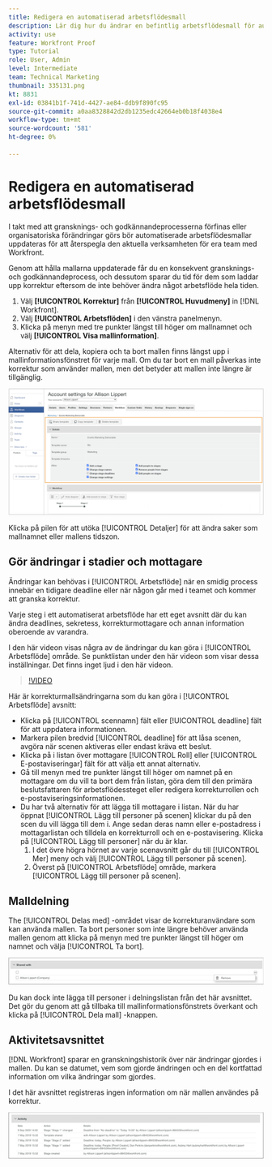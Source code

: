 ```yaml
---
title: Redigera en automatiserad arbetsflödesmall
description: Lär dig hur du ändrar en befintlig arbetsflödesmall för automatisk korrekturläsning i [!DNL  Workfront].
activity: use
feature: Workfront Proof
type: Tutorial
role: User, Admin
level: Intermediate
team: Technical Marketing
thumbnail: 335131.png
kt: 8831
exl-id: 03841b1f-741d-4427-ae84-ddb9f890fc95
source-git-commit: a0aa8328842d2db1235edc42664eb0b18f4038e4
workflow-type: tm+mt
source-wordcount: '581'
ht-degree: 0%

---
```


# Redigera en automatiserad arbetsflödesmall

I takt med att gransknings- och godkännandeprocesserna förfinas eller organisatoriska förändringar görs bör automatiserade arbetsflödesmallar uppdateras för att återspegla den aktuella verksamheten för era team med Workfront.

Genom att hålla mallarna uppdaterade får du en konsekvent gransknings- och godkännandeprocess, och dessutom sparar du tid för dem som laddar upp korrektur eftersom de inte behöver ändra något arbetsflöde hela tiden.

1. Välj **[!UICONTROL Korrektur]** från **[!UICONTROL Huvudmeny]** in [!DNL Workfront].
1. Välj **[!UICONTROL Arbetsflöden]** i den vänstra panelmenyn.
1. Klicka på menyn med tre punkter längst till höger om mallnamnet och välj **[!UICONTROL Visa mallinformation]**.

Alternativ för att dela, kopiera och ta bort mallen finns längst upp i mallinformationsfönstret för varje mall. Om du tar bort en mall påverkas inte korrektur som använder mallen, men det betyder att mallen inte längre är tillgänglig.

![Mallinformationsfönster](assets/proof-system-setup-edit-templates-details-area.png)

<!--
Lean More URLs
-->

Klicka på pilen för att utöka [!UICONTROL Detaljer] för att ändra saker som mallnamnet eller mallens tidszon.

## Gör ändringar i stadier och mottagare

Ändringar kan behövas i [!UICONTROL Arbetsflöde] när en smidig process innebär en tidigare deadline eller när någon går med i teamet och kommer att granska korrektur.

Varje steg i ett automatiserat arbetsflöde har ett eget avsnitt där du kan ändra deadlines, sekretess, korrekturmottagare och annan information oberoende av varandra.

I den här videon visas några av de ändringar du kan göra i [!UICONTROL Arbetsflöde] område. Se punktlistan under den här videon som visar dessa inställningar. Det finns inget ljud i den här videon.

>[!VIDEO](https://video.tv.adobe.com/v/335131/?quality=12)

Här är korrekturmallsändringarna som du kan göra i [!UICONTROL Arbetsflöde] avsnitt:

* Klicka på [!UICONTROL scennamn] fält eller [!UICONTROL deadline] fält för att uppdatera informationen.
* Markera pilen bredvid [!UICONTROL deadline] för att låsa scenen, avgöra när scenen aktiveras eller endast kräva ett beslut.
* Klicka på i listan över mottagare [!UICONTROL Roll] eller [!UICONTROL E-postaviseringar] fält för att välja ett annat alternativ.
* Gå till menyn med tre punkter längst till höger om namnet på en mottagare om du vill ta bort dem från listan, göra dem till den primära beslutsfattaren för arbetsflödessteget eller redigera korrekturrollen och e-postaviseringsinformationen.
* Du har två alternativ för att lägga till mottagare i listan. När du har öppnat [!UICONTROL Lägg till personer på scenen] klickar du på den scen du vill lägga till dem i. Ange sedan deras namn eller e-postadress i mottagarlistan och tilldela en korrekturroll och en e-postavisering. Klicka på [!UICONTROL Lägg till personer] när du är klar.
   1. I det övre högra hörnet av varje scenavsnitt går du till [!UICONTROL Mer] meny och välj [!UICONTROL Lägg till personer på scenen].
   1. Överst på [!UICONTROL Arbetsflöde] område, markera [!UICONTROL Lägg till personer på scenen].

## Malldelning

The [!UICONTROL Delas med] -området visar de korrekturanvändare som kan använda mallen. Ta bort personer som inte längre behöver använda mallen genom att klicka på menyn med tre punkter längst till höger om namnet och välja [!UICONTROL Ta bort].

![[!UICONTROL Delas med] list](assets/proof-system-setups-edit-template-shared-with.png)

Du kan dock inte lägga till personer i delningslistan från det här avsnittet. Det gör du genom att gå tillbaka till mallinformationsfönstrets överkant och klicka på [!UICONTROL Dela mall] -knappen.

## Aktivitetsavsnittet

[!DNL Workfront] sparar en granskningshistorik över när ändringar gjordes i mallen. Du kan se datumet, vem som gjorde ändringen och en del kortfattad information om vilka ändringar som gjordes.

I det här avsnittet registreras ingen information om när mallen användes på korrektur.

![Lista över korrekturaktiviteter](assets/proof-system-setups-edit-template-activity.png)
